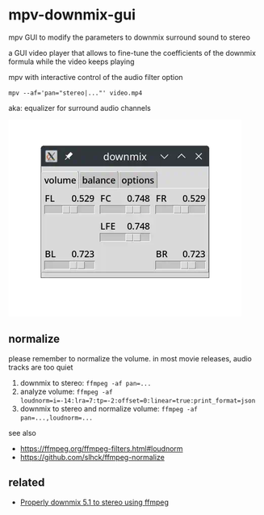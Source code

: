 # mpv-downmix-gui

mpv GUI to modify the parameters to downmix surround sound to stereo

a GUI video player that allows to
fine-tune the coefficients of the downmix formula
while the video keeps playing

mpv with interactive control of the audio filter option

```
mpv --af='pan="stereo|..."' video.mp4
```

aka: equalizer for surround audio channels

![](mpv_downmix_gui.py.webp)



## normalize

please remember to normalize the volume.
in most movie releases, audio tracks are too quiet

1. downmix to stereo: `ffmpeg -af pan=...`
2. analyze volume: `ffmpeg -af loudnorm=i=-14:lra=7:tp=-2:offset=0:linear=true:print_format=json`
3. downmix to stereo and normalize volume: `ffmpeg -af pan=...,loudnorm=...`

see also

- https://ffmpeg.org/ffmpeg-filters.html#loudnorm
- https://github.com/slhck/ffmpeg-normalize



## related

- [Properly downmix 5.1 to stereo using ffmpeg](https://superuser.com/questions/852400/properly-downmix-5-1-to-stereo-using-ffmpeg)
